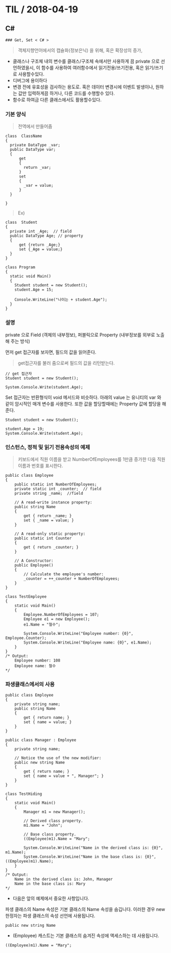 # TIL   / 2018-04-19
  ## C#
    ### Get, Set < C# >



> 객체지향언어에서의 캡슐화(정보은닉) 을 위해, 혹은 확장성의 증가,

- 클래스나 구조체 내의 변수를 클래스/구조체 속에서만 사용하게 끔 private 으로 선언하였을시, 이 함수를 사용하여 여러함수에서 읽기전용/쓰기전용, 혹은 읽기/쓰기 로 사용할수있다.
- 디버그에 용이하다
- 변경 전에 유효성을 검사하는 용도로. 혹은 데이터 변경시에 이벤트 발생이나, 원하는 값만 입력하게끔 하거나, 다른 코드를 수행할수 있다.
- 함수로 하여금 다른 클래스에서도 활용할수있다.

### 기본 양식
> 전역에서 만들어줌

```
class  ClassName
{
  private DataType _var;
  public DataType var;
  {
      get
      {
        return _var;
      }
      set
      {
        _var = value;
      }
  }

}
```

> Ex)

```
class  Student
{
  private int _Age;  // field
  public DataType Age; // property
  {
      get {return _Age;}
      set {_Age = value;}
  }
}

class Program
{
  static void Main()
  {
    Student student = new Student();
    student.Age = 15;

    Console.WriteLine("나이는 + student.Age");
  }
}

```
### 설명

private 으로 Field  (객체의 내부정보),
퍼블릭으로 Property  (내부정보를 외부로 노출해 주는 방식)

먼저 get 접근자를 보자면, 필드의 값을 읽어준다.
>get접근자를 불러 줌으로써 필드의 값을 리턴받는다.
```
// get 접근자
Student student = new Student();

System.Console.Write(student.Age);
```

Set 접근자는 반환형식이 void 메서드와 비슷하다.
아래의 value 는 유니티의 var 와 같이 암시적인 매개 변수를 사용한다.
또한 값을 할당할때에는 Property 값에 할당을 해준다.

```
Student student = new Student();

student.Age = 19;
System.Console.Write(student.Age);
```

### 인스턴스, 정적 및 읽기 전용속성의 예제

> 키보드에서 직원 이름을 받고 NumberOfEmployees를 1만큼 증가한 다음 직원 이름과 번호를 표시한다.

```
public class Employee
{
    public static int NumberOfEmployees;
    private static int _counter;  // field
    private string _name;  //field

    // A read-write instance property:
    public string Name
    {
        get { return _name; }
        set { _name = value; }
    }

    // A read-only static property:
    public static int Counter
    {
        get { return _counter; }
    }

    // A Constructor:
    public Employee()
    {
        // Calculate the employee's number:
        _counter = ++_counter + NumberOfEmployees;
    }
}

class TestEmployee
{
    static void Main()
    {
        Employee.NumberOfEmployees = 107;
        Employee e1 = new Employee();
        e1.Name = "철수";

        System.Console.WriteLine("Employee number: {0}", Employee.Counter);
        System.Console.WriteLine("Employee name: {0}", e1.Name);
    }
}
/* Output:
    Employee number: 108
    Employee name: 철수
*/

```

### 파생클래스에서의 사용
>
```
public class Employee
{
    private string name;
    public string Name
    {
        get { return name; }
        set { name = value; }
    }
}

public class Manager : Employee
{
    private string name;

    // Notice the use of the new modifier:
    public new string Name
    {
        get { return name; }
        set { name = value + ", Manager"; }
    }
}

class TestHiding
{
    static void Main()
    {
        Manager m1 = new Manager();

        // Derived class property.
        m1.Name = "John";

        // Base class property.
        ((Employee)m1).Name = "Mary";

        System.Console.WriteLine("Name in the derived class is: {0}", m1.Name);
        System.Console.WriteLine("Name in the base class is: {0}", ((Employee)m1).Name);
    }
}
/* Output:
    Name in the derived class is: John, Manager
    Name in the base class is: Mary
*/
```

- 다음은 앞의 예제에서 중요한 사항입니다.

파생 클래스의 Name 속성은 기본 클래스의 Name 속성을 숨깁니다. 이러한 경우 new 한정자는 파생 클래스의 속성 선언에 사용됩니다.

```
public new string Name
```

- (Employee) 캐스트는 기본 클래스의 숨겨진 속성에 액세스하는 데 사용됩니다.
```
((Employee)m1).Name = "Mary";
```

